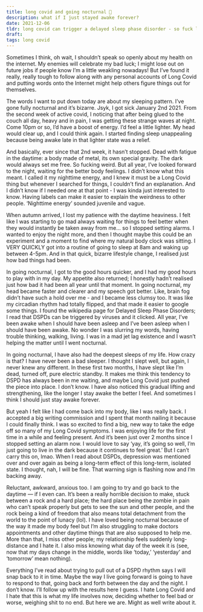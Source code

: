 ```yaml
---
title: long covid and going nocturnal 🌙
description: what if I just stayed awake forever?
date: 2021-12-06
tldr: long covid can trigger a delayed sleep phase disorder - so fuck long covid tbh
draft: 
tags: long covid
---
```


Sometimes I think, oh wait, I shouldn’t speak so openly about my health on the internet. My enemies will celebrate my bad luck; I might lose out on future jobs if people know I’m a little weakling nowadays! But I’ve found it really, really tough to follow along with any personal accounts of Long Covid and putting words onto the Internet might help others figure things out for themselves. 

The words I want to put down today are about my sleeping pattern. I’ve gone fully nocturnal and it’s bizarre. Jsyk, I got sick January 2nd 2021. From the second week of active covid, I noticing that after being glued to the couch all day, heavy and in pain, I was getting these strange waves at night. Come 10pm or so, I’d have a boost of energy. I’d feel a little lighter. My head would clear up, and I could think again. I started finding sleep unappealing because being awake late in that lighter state was a relief.

And basically, ever since that 2nd week, it hasn’t stopped. Dead with fatigue in the daytime: a body made of metal, its own special gravity. The dark would always set me free. So fucking weird. But all year, I’ve looked forward to the night, waiting for the better body feelings. I didn’t know what this meant. I called it my nighttime energy, and I knew it must be a Long Covid thing but whenever I searched for things, I couldn’t find an explanation. And I didn’t know if I needed one at that point - I was kinda just interested to know. Having labels can make it easier to explain the weirdness to other people. ‘Nighttime energy’ sounded juvenile and vague. 

When autumn arrived, I lost my patience with the daytime heaviness. I felt like I was starting to go mad always waiting for things to feel better when they would instantly be taken away from me… so I stopped setting alarms. I wanted to enjoy the night more, and then I thought maybe this could be an experiment and a moment to find where my natural body clock was sitting. I VERY QUICKLY got into a routine of going to sleep at 8am and waking up between 4-5pm. And in that quick, bizarre lifestyle change, I realised just how bad things had been. 

In going nocturnal, I got to the good hours quicker, and I had my good hours to play with in my day. My appetite also returned; I honestly hadn’t realised just how bad it had been all year until that moment. In going nocturnal, my head became faster and clearer and my speech got better. Like, brain fog didn’t have such a hold over me - and I became less clumsy too. It was like my circadian rhythm had totally flipped, and that made it easier to google some things. I found the wikipedia page for Delayed Sleep Phase Disorders; I read that DSPDs can be triggered by viruses and it clicked. All year, I’ve been awake when I should have been asleep and I’ve been asleep when I should have been awake. No wonder I was slurring my words, having trouble thinking, walking, living. I was in a mad jet lag existence and I wasn’t helping the matter until I went nocturnal. 

In going nocturnal, I have also had the deepest sleeps of my life. How crazy is that? I have never been a bad sleeper. I thought I slept well, but again, I never knew any different. In these first two months, I have slept like I’m dead, turned off, pure electric standby. It makes me think this tendency to DSPD has always been in me waiting, and maybe Long Covid just pushed the piece into place. I don’t know. I have also noticed this gradual lifting and strengthening, like the longer I stay awake the better I feel. And sometimes I think I should just stay awake forever.

But yeah I felt like I had come back into my body, like I was really back. I accepted a big writing commission and I spent that month nailing it because I could finally think. I was so excited to find a big, new way to take the edge off so many of my Long Covid symptoms. I was enjoying life for the first time in a while and feeling present. And it’s been just over 2 months since I stopped setting an alarm now. I would love to say ‘yay, it’s going so well, I’m just going to live in the dark because it continues to feel great.’ But I can’t carry this on, lmao. When I read about DSPDs, depression was mentioned over and over again as being a long-term effect of this long-term, isolated state. I thought, nah, I will be fine. That warning sign is flashing now and I’m backing away.

Reluctant, awkward, anxious too. I am going to try and go back to the daytime — if I even can. It’s been a really horrible decision to make, stuck between a rock and a hard place; the hard place being the zombie in pain who can’t speak properly but gets to see the sun and other people, and the rock being a kind of freedom that also means total detachment from the world to the point of lunacy (lol). I have loved being nocturnal because of the way it made my body feel but I’m also struggling to make doctors appointments and other daytime things that are also supposed to help me. More than that, I miss other people; my relationship feels suddenly long-distance and I hate it. I also miss knowing what day of the week it is (see, now that my days change in the middle, words like ‘today,’ ‘yesterday’ and ‘tomorrow’ mean nothing). 

Everything I’ve read about trying to pull out of a DSPD rhythm says I will snap back to it in time. Maybe the way I live going forward is going to have to respond to that, going back and forth between the day and the night. I don’t know. I’ll follow up with the results here I guess. I hate Long Covid and I hate that this is what my life involves now, deciding whether to feel bad or worse, weighing shit to no end. But here we are. Might as well write about it. 